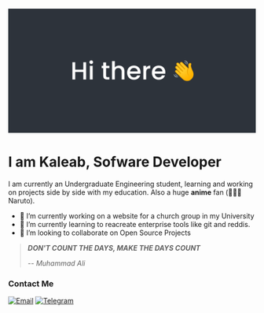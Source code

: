 ![Hi there 👋](/assets/img.png)

# **I am Kaleab, Sofware Developer**

I am currently an Undergraduate Engineering student, learning and working on projects side by side with my education.
Also a huge **anime** fan (🍥🍜🦊Naruto).

- 🔭 I’m currently working on a website for a church group in my University
- 🌱 I’m currently learning to reacreate enterprise tools like git and reddis.
- 👯 I’m looking to collaborate on Open Source Projects


> **_DON'T COUNT THE DAYS, MAKE THE DAYS COUNT_**
>
> -- <cite>Muhammad Ali</cite>

### Contact Me

[![Email](https://img.shields.io/badge/Gmail-D14836?style=for-the-badge&logo=gmail&logoColor=white)](mailto:kaleabtadesse49@gmail.com)
[![Telegram](https://img.shields.io/badge/Telegram-2CA5E0?style=for-the-badge&logo=telegram&logoColor=white)](https://t.me/always_do_remember)
